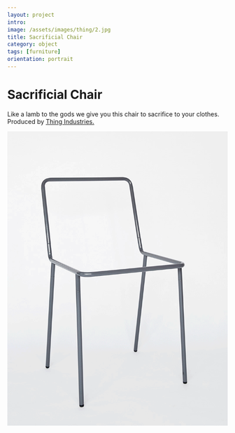 ```yaml
---
layout: project
intro: 
image: /assets/images/thing/2.jpg
title: Sacrificial Chair
category: object
tags: [furniture]
orientation: portrait
---
```


# Sacrificial Chair

Like a lamb to the gods we give you this chair to sacrifice to your clothes. Produced by <a href="https://www.thingindustries.com/" target="_blank">Thing Industries.</a> 

![](/assets/images/thing/sacrificialchair_lowres_1024x1024.gif)






